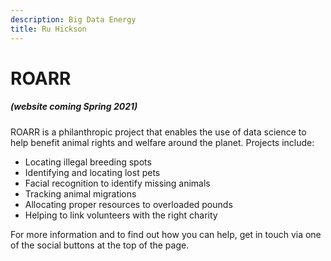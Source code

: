 ```yaml
---
description: Big Data Energy
title: Ru Hickson
---
```


# ROARR
##### (website coming Spring 2021)

ROARR is a philanthropic project that enables the use of data science to help benefit animal rights and welfare around the planet. Projects include:
- Locating illegal breeding spots
- Identifying and locating lost pets
- Facial recognition to identify missing animals
- Tracking animal migrations
- Allocating proper resources to overloaded pounds
- Helping to link volunteers with the right charity

For more information and to find out how you can help, get in touch via one of the social buttons at the top of the page.